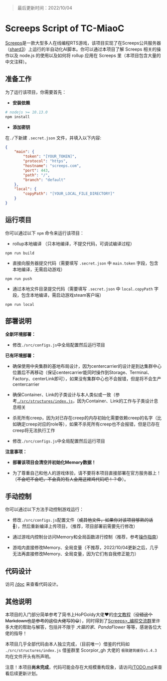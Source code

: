 > 最后更新时间：2022/10/04

# Screeps Script of TC-MiaoC

[Screeps](https://screeps.com/a/#!/enter)是一款大型多人在线编程RTS游戏，该项目实现了在Screeps公共服务器（[shard3](https://screeps.com/a/#!/shards)）上运行的半自动化AI脚本。你可以通过本项目了解 Screeps 相关的操作以及 node.js 的使用以及如何将 rollup 应用在 Screeps 里（本项目包含大量的中文注释）。

## 准备工作

为了运行该项目，你需要首先：

- **安装依赖**

```bash
# nodejs >= 10.13.0
npm install
```

- **添加密钥**

在`./`下新建 `.secret.json` 文件，并填入以下内容:

```json
{
    "main": {
        "token": "[YOUR_TOKEN]",
        "protocol": "https",
        "hostname": "screeps.com",
        "port": 443,
        "path": "/",
        "branch": "default"
    },
    "local": {
        "copyPath": "[YOUR_LOCAL_FILE_DIRECTORY]"
    }
}
```

## 运行项目

你可以通过以下 `npm` 命令来运行该项目：

- rollup本地编译 （只本地编译，不提交代码，可调试编译过程）

```
npm run build
```

- 直接向服务器提交代码（需要填写 `.secret.json` 中 `main.token` 字段，包含本地编译，无需启动游戏）

```
npm run push
```

- 通过本地文件目录提交代码（需要填写 `.secret.json` 中 `local.copyPath` 字段，包含本地编译，需启动游戏steam客户端）

```
npm run local
```

## 部署说明

**全新环境部署：**

- 修改`./src/configs.js`中全局配置然后运行项目

**已有环境部署：**

- 确保使用中央集群的基地布局设计，因为centercarrier的设计是到达集群中心位置后不再移动（保证centercarrier能同时操作到Storage、Terminal、Factory、centerLink即可），如果没有集群中心也不会报错，但是将不会生产centercarrier

- 确保Container、Link的子类设计与本人类似或一致（参考[`./src/structures/index.js`](./src/structures/index.js)，因为Container、Link的工作与子类设计息息相关

- 杀死所有creep，因为对已存在creep的内存初始化需要依赖creep的名字（比如确定creep对应的role等），如果不杀死所有creep也不会报错，但是已存在creep将无法执行工作

- 修改`./src/configs.js`中全局配置然后运行项目

**注意事项：**

- **部署该项目会清空并初始化Memory数据！**

- 为了尊重自己和他人的游戏体验，请不要将本项目直接部署在官方服务器上！（~~不会吧不会吧，不会真的有人会用这辣鸡代码吧！？😨~~）。

## 手动控制

你可以通过以下方法手动控制游戏运行：

- 修改`./src/configs.js`配置文件（~~或其他文件，如果你对该项目够熟的话🤪~~），然后重新编译上传项目，（推荐，项目部署前需要先行修改）

- 通过游戏内控制台访问Memory和全局函数进行控制（推荐，参考[操作指南](/%E6%93%8D%E4%BD%9C%E6%8C%87%E5%8D%97.md)）

- 游戏内直接修改Memory、全局变量（不推荐，2022/10/04更新之后，几乎无法再直接修改Memory、全局变量，因为它们有自我修正能力）

## 代码设计

访问 [/doc](./doc/) 来查看代码设计。

## 其他说明

本项目的入门部分简单参考了简书上HoPGoldy大佬❤的[中文教程](https://www.jianshu.com/p/5431cb7f42d3)（~~没错这个Markdown也是参考的这位大佬写的😀~~），同时得到了[Screeps>_编程交流群](https://jq.qq.com/?_wv=1027&k=FFUue0TM)里许多大佬的帮助与解答，包括并不限于 *大猫的家*、*PandaFlower* 等等，感谢各位大佬的指导！

本项目几乎全部代码由本人独立完成，（目前唯一）借鉴的代码如 `./src/structures/index.js` 借鉴群里 Scorpior_gh 大佬的 `极致建筑缓存v1.4.3` 均在文件开头有所声明。

注意！本项目**尚未完成**，代码可能会存在大规模重构现象，请访问[/TODO.md](TODO.md)来查看后续更新计划。
